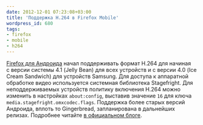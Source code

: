 ```yaml
---
date: 2012-12-01 07:23:08+03:00
title: 'Поддержка H.264 в Firefox Mobile'
wordpress_id: 680
tags:
- firefox
- mobile
- h264
---
```


[Firefox для Андроида][1] начал поддерживать формат H.264 для начиная с версии системы 4.1 (Jelly Bean) для всех устройств и с версии 4.0 (Ice Cream Sandwich) для устройств Samsung. Для доступа к аппаратной обработке видео используется системная библиотека Stagefright. Для неподдерживаемых устройств политику включения H.264 можно изменить в настройках `about:config`, выставив значение `16` для ключа `media.stagefright.omxcodec.flags`. Поддержка более старых версий Андроида, вплоть то Gingerbread, запланирована в дальнейших релизах. Подробнее читайте [в официальном блоге][2].

[1]: https://play.google.com/store/apps/details?id=org.mozilla.firefox
[2]: https://hacks.mozilla.org/2012/11/h264-video-in-firefox-for-android/
